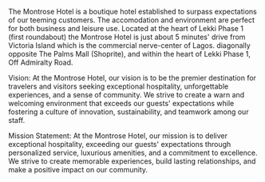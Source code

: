 The Montrose Hotel is a boutique hotel established to surpass expectations of our teeming customers. The accomodation and environment are perfect for both business and leisure use. Located at the heart of Lekki Phase 1 (first roundabout) the Montrose Hotel is just about 5 minutes' drive from Victoria Island which is the commercial nerve-center of Lagos. diagonally opposite The Palms Mall (Shoprite), and within the heart of Lekki Phase 1, Off Admiralty Road.

Vision:
At the Montrose Hotel, our vision is to be the premier destination for travelers and visitors seeking exceptional hospitality, unforgettable experiences, and a sense of community. We strive to create a warn and welcoming environment that exceeds our guests' expectations while fostering a culture of innovation, sustainability, and teamwork among our staff.

Mission Statement:
At the Montrose Hotel, our mission is to deliver exceptional hospitality, exceeding our guests' expectations through personalized service, luxurious amenities, and a commitment to excellence. We strive to create memorable experiences, build lasting relationships, and make a positive impact on our community.
